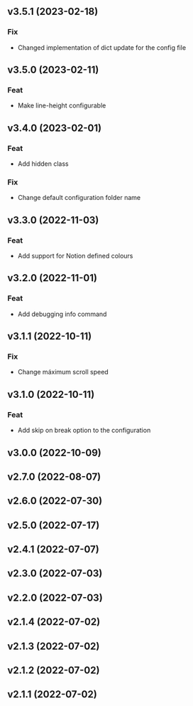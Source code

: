 ## v3.5.1 (2023-02-18)

### Fix

- Changed implementation of dict update for the config file

## v3.5.0 (2023-02-11)

### Feat

- Make line-height configurable

## v3.4.0 (2023-02-01)

### Feat

- Add hidden class

### Fix

- Change default configuration folder name

## v3.3.0 (2022-11-03)

### Feat

- Add support for Notion defined colours

## v3.2.0 (2022-11-01)

### Feat

- Add debugging info command

## v3.1.1 (2022-10-11)

### Fix

- Change máximum scroll speed

## v3.1.0 (2022-10-11)

### Feat

- Add skip on break option to the configuration

## v3.0.0 (2022-10-09)

## v2.7.0 (2022-08-07)

## v2.6.0 (2022-07-30)

## v2.5.0 (2022-07-17)

## v2.4.1 (2022-07-07)

## v2.3.0 (2022-07-03)

## v2.2.0 (2022-07-03)

## v2.1.4 (2022-07-02)

## v2.1.3 (2022-07-02)

## v2.1.2 (2022-07-02)

## v2.1.1 (2022-07-02)
